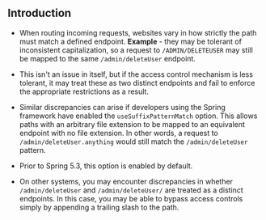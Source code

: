 ## Introduction
- When routing incoming requests, websites vary in how strictly the path must match a defined endpoint.
**Example** - 
they may be tolerant of inconsistent capitalization, so a request to `/ADMIN/DELETEUSER` may still be mapped to the same `/admin/deleteUser` endpoint.
- This isn't an issue in itself, but if the access control mechanism is less tolerant, it may treat these as two distinct endpoints and fail to enforce the appropriate restrictions as a result.

- Similar discrepancies can arise if developers using the Spring framework have enabled the `useSuffixPatternMatch` option. This allows paths with an arbitrary file extension to be mapped to an equivalent endpoint with no file extension. In other words, a request to `/admin/deleteUser.anything` would still match the `/admin/deleteUser` pattern.
- Prior to Spring 5.3, this option is enabled by default.
- On other systems, you may encounter discrepancies in whether `/admin/deleteUser` and `/admin/deleteUser/` are treated as a distinct endpoints. In this case, you may be able to bypass access controls simply by appending a trailing slash to the path.
